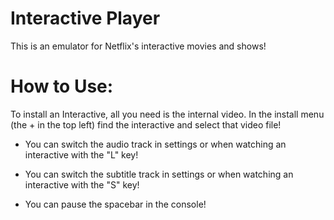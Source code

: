 # Interactive Player
This is an emulator for Netflix's interactive movies and shows!

# How to Use:

To install an Interactive, all you need is the internal video. In the install menu (the + in the top left) find the interactive and select that video file!

* You can switch the audio track in settings or when watching an interactive with the "L" key!

* You can switch the subtitle track in settings or when watching an interactive with the "S" key!

* You can pause the spacebar in the console!
